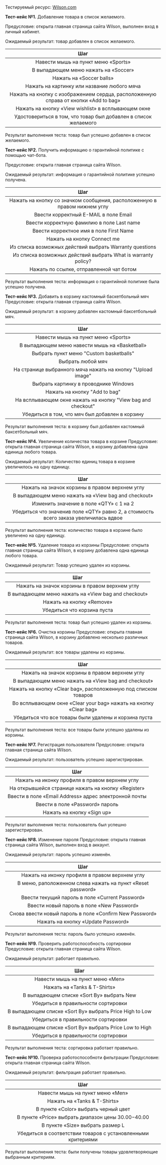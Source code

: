 ﻿Тестируемый ресурс: [Wilson.com](https://www.wilson.com/en-us)

**Тест-кейс №1.** Добавление товара в список желаемого. 

Предусловие: открыта главная страница сайта Wilson, выполнен вход в личный кабинет.

Ожидаемый результат: товар добавлен в список желаемого. 

|**Шаг**|
| :-: |
|Навести мышь на пункт меню «Sports»|
|В выпадающем меню нажать на «Soccer»|
|Нажать на «Soccer balls»|
|Нажать на картинку или название любого мяча|
|Нажать на кнопку с изображением сердца, расположенную справа от кнопки «Add to bag»|
|Нажать на кнопку «View wishlist» в всплывающем окне|
|Удостовериться в том, что товар был добавлен в список желаемого|

Результат выполнения теста: товар был успешно добавлен в список желаемого.


**Тест-кейс №2.** Получить информацию о гарантийной политике с помощью чат-бота. 

Предусловие: открыта главная страница сайта Wilson.

Ожидаемый результат: информация о гарантийной политике успешно получена.

|**Шаг**|
| :-: |
|Нажать на кнопку со значком сообщения, расположенную в правом нижнем углу|
|Ввести корректный E-MAIL в поле Email|
|Ввести корректную фамилию в поле Last name|
|Ввести корректное имя в поле First Name|
|Нажать на кнопку Connect me|
|Из списка возможных действий выбрать Warranty questions|
|Из списка возможных действий выбрать What is warranty policy?|
|Нажать по ссылке, отправленной чат ботом|

Результат выполнения теста: информация о гарантийной политике была успешно получена.


**Тест-кейс №3.** Добавить в корзину кастомный баскетбольный мяч
Предусловие: открыта главная страница сайта Wilson.

Ожидаемый результат: в корзину добавлен кастомный баксетбольный мяч.

|**Шаг**|
| :-: |
|Навести мышь на пункт меню «Sports»|
|В выпадающем меню навести мышь на «Basketball»|
|Выбрать пункт меню "Custom basketballs"|
|Выбрать любой мяч|
|На странице выбранного мяча нажать на кнопку "Upload image"|
|Выбрать картинку в проводнике Windows|
|Нажать на кнопку "Add to bag"|
|На всплывающем окне нажать на кнопку "View bag and checkout"|
|Убедиться в том, что мяч был добавлен в корзину|

Результат выполнения теста: в корзину был добавлен кастомный баксетбольный мяч.


**Тест-кейс №4.** Увеличение количества товара в корзине
Предусловие: открыта главная страница сайта Wilson, в корзину добавлена одна единица любого товара.

Ожидаемый результат: Количество единиц товара в корзине увеличилось на одну единицу.

|**Шаг**|
| :-: |
|Нажать на значок корзины в правом верхнем углу|
|В выпадающем меню нажать на «View bag and checkout»|
|Изменить значение в поле «QTY» с 1 на 2|
|Убедиться что значенив поле «QTY» равно 2, а стоимость всего заказа увеличилась вдвое|

Результат выполнения теста: количество товара в корзине было увеличено на одну единицу.


**Тест-кейс №5.** Удаление товара из корзины
Предусловие: открыта главная страница сайта Wilson, в корзину добавлена одна единица любого товара.

Ожидаемый результат: Товар успешно удален из корзины.

|**Шаг**|
| :-: |
|Нажать на значок корзины в правом верхнем углу|
|В выпадающем меню нажать на «View bag and checkout»|
|Нажать на кнопку «Remove»|
|Убедиться что корзина пуста|

Результат выполнения теста: товар был успешно удален из корзины.


**Тест-кейс №6.** Очистка корзины 
Предусловие: открыта главная страница сайта Wilson, в корзину добавлено несколько различных товаров.

Ожидаемый результат: все товары удалены из корзины.

|**Шаг**|
| :-: |
|Нажать на значок корзины в правом верхнем углу|
|В выпадающем меню нажать на «View bag and checkout»|
|Нажать на кнопку «Clear bag», расположенную под списком товаров|
|Во всплывающем окне «Clear your bag» нажать на кнопку «Clear bag»|
|Убедиться что все товары были удалены и корзина пуста|

Результат выполнения теста: все товары были успешно удалены из корзины.


**Тест-кейс №7.** Регистрация пользователя
Предусловие: открыта главная страница сайта Wilson.

Ожидаемый результат: пользователь успешно зарегистрирован.

|**Шаг**|
| :-: |
|Нажать на иконку профиля в правом верхнем углу|
|На открывшейся странице нажать на кнопку «Register»|
|Ввести в поле «Email Address» адрес электронной почты|
|Ввести в поле «Password» пароль|
|Нажать на кнопку «Sign up»|

Результат выполнения теста: пользователь был успешно зарегистрирован.


**Тест-кейс №8.** Изменение пароля
Предусловие: открыта главная страница сайта Wilson, выполнен вход в аккаунт.

Ожидаемый результат: пароль успешно изменён.

|**Шаг**|
| :-: |
|Нажать на иконку профиля в правом верхнем углу|
|В меню, раположенном слева нажать на пункт «Reset password»|
|Ввести текущий пароль в поле «Current Password»|
|Ввести новый пароль в поле «New Password»|
|Снова ввести новый пароль в поле «Confirm New Password»|
|Нажать на кнопку «Update Password»|

Результат выполнения теста: пароль было успешно изменён.


**Тест-кейс №9.** Проверить работоспособность сортировки
Предусловие: открыта главная страница сайта Wilson.

Ожидаемый результат:  работает правильно.

|**Шаг**|
| :-: |
|Навести мышь на пункт меню «Men»|
|Нажать на «Tanks & T-Shirts»|
|В выпадающем списке «Sort By» выбрать New|
|Убедиться в правильности сортировки|
|В выпадающем списке «Sort By» выбрать Price High to Low|
|Убедиться в правильности сортировки|
|В выпадающем списке «Sort By» выбрать Price Low to High|
|Убедиться в правильности сортировки|
Результат выполнения теста: сортировка работает правильно.


**Тест-кейс №10.** Проверка работоспособноти фильтрации
Предусловие: открыта главная страница сайта Wilson.

Ожидаемый результат: фильтрация работает правильно.

|**Шаг**|
| :-: |
|Навести мышь на пункт меню «Men»|
|Нажать на «Tanks & T-Shirts»|
|В пункте «Color» выбрать черный цвет|
|В пункте «Price» выбрать диапазон цены $30.00-$40.00|
|В пункте «Size» выбрать размер L|
|Убедиться в соответствии товаров с установленными критериями|
Результат выполнения теста: были получены товары удовлетворяющие выбранным критериям.
